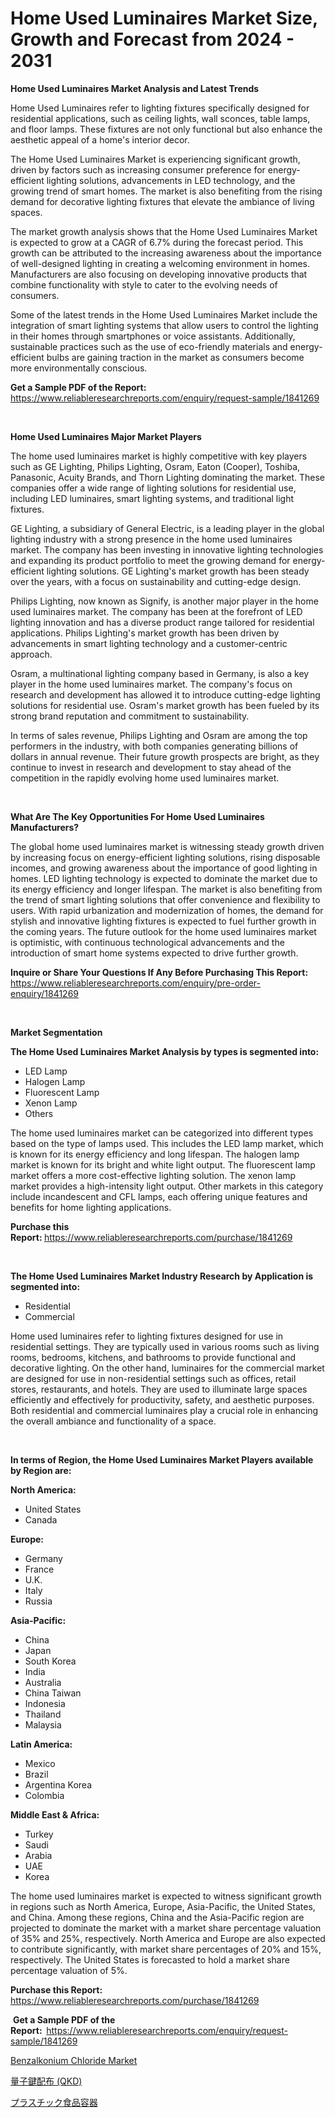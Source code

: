 <p><h1>Home Used Luminaires Market Size, Growth and Forecast from 2024 - 2031</h1></p><p><strong>Home Used Luminaires Market Analysis and Latest Trends</strong></p>
<p><p>Home Used Luminaires refer to lighting fixtures specifically designed for residential applications, such as ceiling lights, wall sconces, table lamps, and floor lamps. These fixtures are not only functional but also enhance the aesthetic appeal of a home's interior decor.</p><p>The Home Used Luminaires Market is experiencing significant growth, driven by factors such as increasing consumer preference for energy-efficient lighting solutions, advancements in LED technology, and the growing trend of smart homes. The market is also benefiting from the rising demand for decorative lighting fixtures that elevate the ambiance of living spaces.</p><p>The market growth analysis shows that the Home Used Luminaires Market is expected to grow at a CAGR of 6.7% during the forecast period. This growth can be attributed to the increasing awareness about the importance of well-designed lighting in creating a welcoming environment in homes. Manufacturers are also focusing on developing innovative products that combine functionality with style to cater to the evolving needs of consumers.</p><p>Some of the latest trends in the Home Used Luminaires Market include the integration of smart lighting systems that allow users to control the lighting in their homes through smartphones or voice assistants. Additionally, sustainable practices such as the use of eco-friendly materials and energy-efficient bulbs are gaining traction in the market as consumers become more environmentally conscious.</p></p>
<p><strong>Get a Sample PDF of the Report:&nbsp;</strong> <a href="https://www.reliableresearchreports.com/enquiry/request-sample/1841269">https://www.reliableresearchreports.com/enquiry/request-sample/1841269</a></p>
<p>&nbsp;</p>
<p><strong>Home Used Luminaires Major Market Players</strong></p>
<p><p>The home used luminaires market is highly competitive with key players such as GE Lighting, Philips Lighting, Osram, Eaton (Cooper), Toshiba, Panasonic, Acuity Brands, and Thorn Lighting dominating the market. These companies offer a wide range of lighting solutions for residential use, including LED luminaires, smart lighting systems, and traditional light fixtures.</p><p>GE Lighting, a subsidiary of General Electric, is a leading player in the global lighting industry with a strong presence in the home used luminaires market. The company has been investing in innovative lighting technologies and expanding its product portfolio to meet the growing demand for energy-efficient lighting solutions. GE Lighting's market growth has been steady over the years, with a focus on sustainability and cutting-edge design.</p><p>Philips Lighting, now known as Signify, is another major player in the home used luminaires market. The company has been at the forefront of LED lighting innovation and has a diverse product range tailored for residential applications. Philips Lighting's market growth has been driven by advancements in smart lighting technology and a customer-centric approach.</p><p>Osram, a multinational lighting company based in Germany, is also a key player in the home used luminaires market. The company's focus on research and development has allowed it to introduce cutting-edge lighting solutions for residential use. Osram's market growth has been fueled by its strong brand reputation and commitment to sustainability.</p><p>In terms of sales revenue, Philips Lighting and Osram are among the top performers in the industry, with both companies generating billions of dollars in annual revenue. Their future growth prospects are bright, as they continue to invest in research and development to stay ahead of the competition in the rapidly evolving home used luminaires market.</p></p>
<p>&nbsp;</p>
<p><strong>What Are The Key Opportunities For Home Used Luminaires Manufacturers?</strong></p>
<p><p>The global home used luminaires market is witnessing steady growth driven by increasing focus on energy-efficient lighting solutions, rising disposable incomes, and growing awareness about the importance of good lighting in homes. LED lighting technology is expected to dominate the market due to its energy efficiency and longer lifespan. The market is also benefiting from the trend of smart lighting solutions that offer convenience and flexibility to users. With rapid urbanization and modernization of homes, the demand for stylish and innovative lighting fixtures is expected to fuel further growth in the coming years. The future outlook for the home used luminaires market is optimistic, with continuous technological advancements and the introduction of smart home systems expected to drive further growth.</p></p>
<p><strong>Inquire or Share Your Questions If Any Before Purchasing This Report:</strong> <a href="https://www.reliableresearchreports.com/enquiry/pre-order-enquiry/1841269">https://www.reliableresearchreports.com/enquiry/pre-order-enquiry/1841269</a></p>
<p>&nbsp;</p>
<p><strong>Market Segmentation</strong></p>
<p><strong>The Home Used Luminaires Market Analysis by types is segmented into:</strong></p>
<p><ul><li>LED Lamp</li><li>Halogen Lamp</li><li>Fluorescent Lamp</li><li>Xenon Lamp</li><li>Others</li></ul></p>
<p><p>The home used luminaires market can be categorized into different types based on the type of lamps used. This includes the LED lamp market, which is known for its energy efficiency and long lifespan. The halogen lamp market is known for its bright and white light output. The fluorescent lamp market offers a more cost-effective lighting solution. The xenon lamp market provides a high-intensity light output. Other markets in this category include incandescent and CFL lamps, each offering unique features and benefits for home lighting applications.</p></p>
<p><strong>Purchase this Report:&nbsp;</strong><a href="https://www.reliableresearchreports.com/purchase/1841269">https://www.reliableresearchreports.com/purchase/1841269</a></p>
<p>&nbsp;</p>
<p><strong>The Home Used Luminaires Market Industry Research by Application is segmented into:</strong></p>
<p><ul><li>Residential</li><li>Commercial</li></ul></p>
<p><p>Home used luminaires refer to lighting fixtures designed for use in residential settings. They are typically used in various rooms such as living rooms, bedrooms, kitchens, and bathrooms to provide functional and decorative lighting. On the other hand, luminaires for the commercial market are designed for use in non-residential settings such as offices, retail stores, restaurants, and hotels. They are used to illuminate large spaces efficiently and effectively for productivity, safety, and aesthetic purposes. Both residential and commercial luminaires play a crucial role in enhancing the overall ambiance and functionality of a space.</p></p>
<p>&nbsp;</p>
<p><strong>In terms of Region, the Home Used Luminaires Market Players available by Region are:</strong></p>
<p>
    <p> <strong> North America: </strong>
        <ul>
            <li>United States</li>
            <li>Canada</li>
        </ul>
        </p> 
    <p> <strong> Europe: </strong>
        <ul>
            <li>Germany</li>
            <li>France</li>
            <li>U.K.</li>
            <li>Italy</li>
            <li>Russia</li>
        </ul>
        </p> 
    <p> <strong> Asia-Pacific: </strong>
        <ul>
            <li>China</li>
            <li>Japan</li>
            <li>South Korea</li>
            <li>India</li>
            <li>Australia</li>
            <li>China Taiwan</li>
            <li>Indonesia</li>
            <li>Thailand</li>
            <li>Malaysia</li>
        </ul>
        </p> 
    <p> <strong> Latin America: </strong>
        <ul>
            <li>Mexico</li>
            <li>Brazil</li>
            <li>Argentina Korea</li>
            <li>Colombia</li>
        </ul>
        </p> 
    <p> <strong> Middle East & Africa: </strong>
        <ul>
            <li>Turkey</li>
            <li>Saudi</li>
            <li>Arabia</li>
            <li>UAE</li>
            <li>Korea</li>
        </ul>
    </p>
    </p>
<p><p>The home used luminaires market is expected to witness significant growth in regions such as North America, Europe, Asia-Pacific, the United States, and China. Among these regions, China and the Asia-Pacific region are projected to dominate the market with a market share percentage valuation of 35% and 25%, respectively. North America and Europe are also expected to contribute significantly, with market share percentages of 20% and 15%, respectively. The United States is forecasted to hold a market share percentage valuation of 5%.</p></p>
<p><strong>Purchase this Report: </strong><a href="https://www.reliableresearchreports.com/purchase/1841269">https://www.reliableresearchreports.com/purchase/1841269</a></p>
<p>&nbsp;<strong>Get a Sample PDF of the Report:&nbsp;&nbsp;</strong><a href="https://www.reliableresearchreports.com/enquiry/request-sample/1841269">https://www.reliableresearchreports.com/enquiry/request-sample/1841269</a></p>
<p><strong></strong></p>
<p><p><a href="https://forested-sushi-9b0.notion.site/Benzalkonium-Chloride-Market-Analysis-and-Market-Size-Global-Industry-Overview-Market-Segmentation-a4e4b74c5d0e495badfbc748e3a2cb95">Benzalkonium Chloride Market</a></p><p><a href="https://medium.com/@coraltrout1923/%E9%87%8F%E5%AD%90%E9%8D%B5%E5%88%86%E9%85%8D-qkd-%E5%B8%82%E5%A0%B4%E8%AA%BF%E6%9F%BB%E5%A0%B1%E5%91%8A%E6%9B%B8-%E3%81%9D%E3%81%AE%E6%AD%B4%E5%8F%B2%E3%81%A8%E4%BA%88%E6%B8%AC-2024%E5%B9%B4%E3%81%8B%E3%82%892031%E5%B9%B4-e0c9f71b2f1f">量子鍵配布 (QKD)</a></p><p><a href="https://medium.com/@santosuigrtley997836/%E3%83%97%E3%83%A9%E3%82%B9%E3%83%81%E3%83%83%E3%82%AF%E8%A3%BD%E9%A3%9F%E5%93%81%E5%AE%B9%E5%99%A8%E3%81%AE%E5%B8%82%E5%A0%B4%E5%8B%95%E5%90%91%E3%81%A8%E5%B8%82%E5%A0%B4%E5%88%86%E6%9E%90%E3%81%AF-2024%E5%B9%B4%E3%81%8B%E3%82%892031%E5%B9%B4%E3%81%BE%E3%81%A7%E3%81%AE%E4%BA%88%E6%B8%AC%E3%81%95%E3%82%8C%E3%81%A6%E3%81%84%E3%81%BE%E3%81%99-deb06df46c28">プラスチック食品容器</a></p></p>